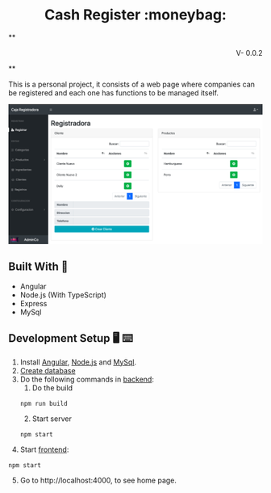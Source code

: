 <h1 align="center">Cash Register :moneybag:</h1>
**<p align="right">V- 0.0.2</p>**

This is a personal project, it consists of a web page where companies can be registered and each one has functions to be managed itself.

[![Administrator Dashboard](https://raw.githubusercontent.com/JuanDa237/Cash_Register/main/sources/images/image.png 'Administrator Dashboard')][frontend]

## Built With :bricks:

-   Angular
-   Node.js (With TypeScript)
-   Express
-   MySql

## Development Setup :desktop_computer: :keyboard:

1. Install [Angular][angular], [Node.js][node.js] and [MySql][mysql].
2. [Create database][dbfiles]
3. Do the following commands in [backend][backend]:
    1. Do the build
    ```
    npm run build
    ```
    2. Start server
    ```
    npm start
    ```
4. Start [frontend][frontend]:

```
npm start
```

5. Go to http://localhost:4000, to see home page.

[frontend]: https://github.com/JuanDa237/Cash_Register/tree/main/frontend
[backend]: https://github.com/JuanDa237/Cash_Register/tree/main/backend
[dbfiles]: https://github.com/JuanDa237/Cash_Register/tree/main/sources/database
[angular]: https://angular.io/cli
[node.js]: https://nodejs.org/es/download/
[mysql]: https://dev.mysql.com/downloads/mysql/
